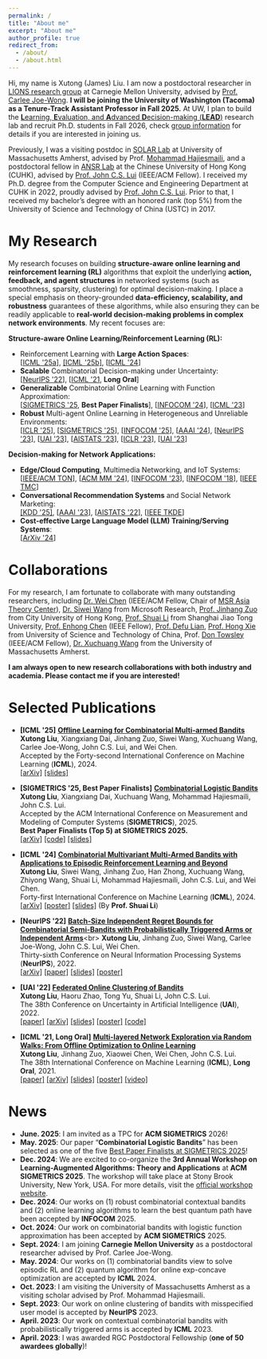```yaml
---
permalink: /
title: "About me"
excerpt: "About me"
author_profile: true
redirect_from: 
  - /about/
  - /about.html
---
```


Hi, my name is Xutong (James) Liu. I am now a postdoctoral researcher in [LIONS research group](https://research.ece.cmu.edu/lions/) at Carnegie Mellon University, advised by [Prof. Carlee Joe-Wong](https://www.andrew.cmu.edu/user/cjoewong/). **I will be joining the University of Washington (Tacoma) as a Tenure-Track Assistant Professor in Fall 2025.** At UW, I plan to build the [**L**earning, **E**valuation, and **A**dvanced **D**ecision-making (**LEAD**)](https://xutongliu.me/group/) research lab and recruit Ph.D. students in Fall 2026, check [group information](https://xutongliu.me/group/) for details if you are interested in joining us.

Previously, I was a visiting postdoc in [SOLAR Lab](https://solar.cs.umass.edu/people.html) at University of Massachusetts Amherst, advised by Prof. [Mohammad Hajiesmaili](https://groups.cs.umass.edu/hajiesmaili/), and a postdoctoral fellow in [ANSR Lab](http://ansrlab.cse.cuhk.edu.hk/) at the Chinese University of Hong Kong (CUHK), advised by [Prof. John C.S. Lui](http://www.cse.cuhk.edu.hk/~cslui/) (IEEE/ACM Fellow). 
I received my Ph.D. degree from the Computer Science and Engineering Department at CUHK in 2022, proudly advised by [Prof. John C.S. Lui](http://www.cse.cuhk.edu.hk/~cslui/). Prior to that, I received my bachelor’s degree with an honored rank (top 5%) from the University of Science and Technology of China (USTC) in 2017. 




<!---I am also very excited to co-organize the 3rd Annual Workshop on Learning-Augmented Algorithms: Theory and Applications at ACM SIGMETRICS 2025, taking place in June at Stony Brook University, New York, USA. We warmly welcome posters/talks if you're interested. For more details, please visit the [official workshop website](https://learning-augmented-algorithms.github.io/).  -->

My Research
======
My research focuses on building **structure-aware online learning and reinforcement learning (RL)** algorithms that exploit the underlying **action, feedback, and agent structures** in networked systems (such as smoothness, sparsity, clustering) for optimal decision-making. I place a special emphasis on theory-grounded **data-efficiency, scalability, and robustness** guarantees of these algorithms, while also ensuring they can be readily applicable to **real-world decision-making problems in complex network environments**. My recent focuses are: 

**Structure-aware Online Learning/Reinforcement Learning (RL):** 

* Reinforcement Learning with **Large Action Spaces**:<br> [[ICML '25a](https://arxiv.org/abs/2501.19300)], [[ICML '25b]](https://arxiv.org/abs/2504.15812), [[ICML '24](https://arxiv.org/abs/2406.01386)]
* **Scalable** Combinatorial Decision-making under Uncertainty:<br> [[NeurIPS '22](https://arxiv.org/abs/2208.14837)], [[ICML '21](https://arxiv.org/abs/2106.05065), **Long Oral**]
* **Generalizable** Combinatorial Online Learning with Function Approximation:<br>  [[SIGMETRICS '25](https://arxiv.org/abs/2410.17075), **Best Paper Finalists**], [[INFOCOM '24](https://ieeexplore.ieee.org/document/10621257)], [[ICML '23](https://arxiv.org/abs/2303.17110)]
* **Robust** Multi-agent Online Learning in Heterogeneous and Unreliable Environments:<br> [[ICLR '25](https://arxiv.org/abs/2408.08859)], [[SIGMETRICS '25](https://xutongliu.me/publications/)], [[INFOCOM '25](https://xutongliu.me/publications/)], [[AAAI '24](https://arxiv.org/abs/2402.16312)], [[NeurIPS '23](https://arxiv.org/abs/2310.02717)], [[UAI '23](https://proceedings.mlr.press/v216/wang23a/wang23a.pdf)], [[AISTATS '23](https://proceedings.mlr.press/v206/chen23c/chen23c.pdf)], [[ICLR '23](https://openreview.net/forum?id=QTXKTXJKIh)], [[UAI '23](https://arxiv.org/abs/2208.14865)]


**Decision-making for Network Applications:**

* **Edge/Cloud Computing**, Multimedia Networking, and IoT Systems:<br>  [[IEEE/ACM TON](https://xutongliu.me/publications/)], [[ACM MM '24](https://arxiv.org/abs/2407.20124)], [[INFOCOM '23](https://research.ece.cmu.edu/lions/Papers/PMC_INFOCOM.pdf)], [[INFOCOM '18](http://appsrv.cse.cuhk.edu.hk/~liuxt/lmg-infocom-18.pdf)], [[IEEE TMC](https://doi.org/10.1109/TMC.2022.3173792)]
* **Conversational Recommendation Systems** and Social Network Marketing:<br>  [[KDD '25]](https://arxiv.org/pdf/2505.22254), [[AAAI '23](https://arxiv.org/abs/2303.00315)], [[AISTATS '22](https://proceedings.mlr.press/v151/zuo22a.html)], [[IEEE TKDE](https://ieeexplore.ieee.org/document/10586787)]
* **Cost-effective Large Language Model (LLM) Training/Serving Systems**:<br>  [[ArXiv '24](https://arxiv.org/abs/2405.16587)]

Collaborations
=======
For my research, I am fortunate to collaborate with many outstanding researchers, including [Dr. Wei Chen](https://www.microsoft.com/en-us/research/people/weic/) (IEEE/ACM Fellow, Chair of [MSR Asia Theory Center](https://www.microsoft.com/en-us/research/group/msr-asia-theory-center/)), [Dr. Siwei Wang](https://www.microsoft.com/en-us/research/people/siweiwang/) from Microsoft Research, [Prof. Jinhang Zuo](https://jhzuo.github.io/) from City University of Hong Kong, [Prof. Shuai Li](https://shuaili8.github.io/) from Shanghai Jiao Tong University, [Prof. Enhong Chen](http://staff.ustc.edu.cn/~cheneh/) (IEEE Fellow), [Prof. Defu Lian](https://faculty.ustc.edu.cn/liandefu), [Prof. Hong Xie](https://hongxie.github.io/) from University of Science and Technology of China, Prof. [Don Towsley](https://www.cics.umass.edu/faculty/directory/towsley_donald) (IEEE/ACM Fellow), [Dr. Xuchuang Wang](https://xuchuangw.com/) from the University of Massachusetts Amherst. 

**I am always open to new research collaborations with both industry and academia. Please contact me if you are interested!**

Selected Publications
======

- **[ICML '25]** [**Offline Learning for Combinatorial Multi-armed Bandits**](https://arxiv.org/abs/2501.19300)<br>
**Xutong Liu**, Xiangxiang Dai, Jinhang Zuo, Siwei Wang, Xuchuang Wang, Carlee Joe-Wong, John C.S. Lui, and Wei Chen.<br>
Accepted by the Forty-second International Conference on Machine Learning (**ICML**), 2024.<br>
[[arXiv]](https://arxiv.org/abs/2501.19300) [[slides]](https://mycuhk-my.sharepoint.com/:b:/g/personal/1155098137_link_cuhk_edu_hk/EZh0jVc2gi5NukWm7JQFl5QBjszqifYXhkzNQnXjaZb4lg?e=uxQuPS)

- **[SIGMETRICS '25, Best Paper Finalists]** [**Combinatorial Logistic Bandits**](https://arxiv.org/abs/2410.17075)<br>
**Xutong Liu**, Xiangxiang Dai, Xuchuang Wang, Mohammad Hajiesmaili, John C.S. Lui.<br>
Accepted by the ACM International Conference on Measurement and Modeling of Computer Systems (**SIGMETRICS**), 2025.<br>
**Best Paper Finalists (Top 5) at SIGMETRICS 2025.**<br>
[[arXiv]](https://arxiv.org/abs/2410.17075) [[code]](https://github.com/xiangxdai/Combinatorial-Logistic-Bandit) [[slides]](https://mycuhk-my.sharepoint.com/:b:/g/personal/1155098137_link_cuhk_edu_hk/ER42N3lmARJJtS6LHJP1lpQBgaXQHx_Zoa3BNO93WygQFw?e=DP0bjD)

- **[ICML '24]** [**Combinatorial Multivariant Multi-Armed Bandits with Applications to Episodic Reinforcement Learning and Beyond**](https://arxiv.org/abs/2406.01386)<br>
**Xutong Liu**, Siwei Wang, Jinhang Zuo, Han Zhong, Xuchuang Wang, Zhiyong Wang, Shuai Li, Mohammad Hajiesmaili, John C.S. Lui, and Wei Chen.<br>
Forty-first International Conference on Machine Learning (**ICML**), 2024.<br>
[[arXiv]](https://arxiv.org/abs/2406.01386) [[poster]](https://mycuhk-my.sharepoint.com/:b:/g/personal/1155098137_link_cuhk_edu_hk/EdrOuEVOm8tJuhSSqBoPpYsBbrfI2MPgBhLq94sK5TNu2Q) [[slides]](https://shuaili8.github.io/Talks/20241207%20Fudan%20-%20MDP%20is%20a%20special%20case%20of%20CMAB.pdf) (By **Prof. Shuai Li**)

- **[NeurIPS '22]** [**Batch-Size Independent Regret Bounds for Combinatorial Semi-Bandits with Probabilistically Triggered Arms or Independent Arms**](https://openreview.net/forum?id=6hzH8pohyPY&referrer=%5Bthe%20profile%20of%20Xutong%20Liu%5D(%2Fprofile%3Fid%3D~Xutong_Liu1))<br>
**Xutong Liu**, Jinhang Zuo, Siwei Wang, Carlee Joe-Wong, John C.S. Lui, Wei Chen.<br>
Thirty-sixth Conference on Neural Information Processing Systems (**NeurIPS**), 2022.<br>
[[arXiv]](https://arxiv.org/abs/2208.14837) 
[[paper]](https://mycuhk-my.sharepoint.com/:b:/g/personal/1155098137_link_cuhk_edu_hk/EZRAy5Hb_7hPsyNqu3riOuYByO02k5YCv3Ygy8EMIFrOyA?e=cugQLE)
[[slides]](https://mycuhk-my.sharepoint.com/:b:/g/personal/1155098137_link_cuhk_edu_hk/Ean0PkfNnwNDg23cGZNLoRkBWF5kXd0zThviP_QsJQStIQ?e=bdMohQ)
[[poster]](https://mycuhk-my.sharepoint.com/:b:/g/personal/1155098137_link_cuhk_edu_hk/EQxJVhpK0b5HhL7myGALkFQBfatSRtDhZJ7qfoAVsnrs3w?e=SjAuDS)

- **[UAI '22]** [**Federated Online Clustering of Bandits**](https://openreview.net/forum?id=rKUgiU8iqeq)<br>
**Xutong Liu**, Haoru Zhao, Tong Yu, Shuai Li, John C.S. Lui.<br>
The 38th Conference on Uncertainty in Artificial Intelligence (**UAI**), 2022.<br>
[[paper]](https://mycuhk-my.sharepoint.com/:b:/g/personal/1155098137_link_cuhk_edu_hk/EauadOh7FsZAoE_tutVVmJEBio97Me5QChl-SmYUnGeLWw?e=7eKVyI)
[[arXiv]](https://arxiv.org/abs/2208.14865)
[[slides]](https://mycuhk-my.sharepoint.com/:b:/g/personal/1155098137_link_cuhk_edu_hk/ERAW3_6n1BBJnVglYqu92E0BhU0tZfCczwvrJjUZdLqn5Q?e=XIa6Lq) 
[[poster]](https://mycuhk-my.sharepoint.com/:b:/g/personal/1155098137_link_cuhk_edu_hk/EVCWIpmaXrdKg5q8U7XcD0UBcsH65ueCag_U-grR58PCgA?e=d0i4Yx) 
[[code]](https://github.com/ZhaoHaoRu/Federated-Clustering-of-Bandits)


- **[ICML '21, Long Oral]** [**Multi-layered Network Exploration via Random Walks: From Offline Optimization to Online Learning**](http://proceedings.mlr.press/v139/liu21ae.html)<br>
**Xutong Liu**, Jinhang Zuo, Xiaowei Chen, Wei Chen, John C.S. Lui. <br>
The 38th International Conference on Machine Learning (**ICML**), **Long Oral**, 2021.<br>
[[paper]](https://mycuhk-my.sharepoint.com/:b:/g/personal/1155098137_link_cuhk_edu_hk/EdwTW-6sVO5HoWYDrbrS8m4BPahbSqgrr7DPLYlVCTpGdQ?e=x24PYU) 
[[arXiv]](https://arxiv.org/abs/2106.05065)
[[slides]](https://mycuhk-my.sharepoint.com/:b:/g/personal/1155098137_link_cuhk_edu_hk/ET5VkPfqnzNIv1gkK_N84BEBiwnM_yX_dE2tNzKCVkHMUg?e=2mNdjK) [[poster]](https://mycuhk-my.sharepoint.com/:b:/g/personal/1155098137_link_cuhk_edu_hk/Eai2eAbPtk9JpMWqK6CPDMgBIaUqn5933gxZ1wkSVtivIQ?e=tQQ3WI) 
[[video]](https://icml.cc/virtual/2021/session/12068#sl-video-8750)

News
======
- **June. 2025**: I am invited as a TPC for **ACM SIGMETRICS** 2026! 
- **May. 2025**: Our paper “**Combinatorial Logistic Bandits**” has been selected as one of the five [Best Paper Finalists at SIGMETRICS 2025](https://www.sigmetrics.org/sigmetrics2025/)!
- **Dec. 2024**: We are excited to co-organize the **3rd Annual Workshop on Learning-Augmented Algorithms: Theory and Applications** at **ACM SIGMETRICS 2025**. The workshop will take place at Stony Brook University, New York, USA. For more details, visit the [official workshop website](https://learning-augmented-algorithms.github.io/).
- **Dec. 2024**: Our works on (1) robust combinatorial contextual bandits and (2) online learning algorithms to learn the best quantum path have been accepted by **INFOCOM** 2025. 
- **Oct. 2024**: Our work on combinatorial bandits with logistic function approximation has been accepted by **ACM SIGMETRICS** 2025.
- **Sept. 2024**: I am joining **Carnegie Mellon University** as a postdoctoral researcher advised by Prof. Carlee Joe-Wong.
- **May. 2024**: Our works on (1) combinatorial bandits view to solve episodic RL and (2) quantum algorithm for online exp-concave optimization are accepted by **ICML** 2024.
- **Oct. 2023**: I am visiting the University of Massachusetts Amherst as a visiting scholar advised by Prof. Mohammad Hajiesmaili.
- **Sept. 2023**: Our work on online clustering of bandits with misspecified user model is accepted by **NeurIPS** 2023.
- **April. 2023**: Our work on contextual combinatorial bandits with probabilistically triggered arms is accepted by **ICML** 2023.
- **April. 2023**: I was awarded RGC Postdoctoral Fellowship (**one of 50 awardees globally**)!


